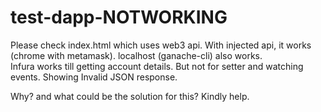 # test-dapp-NOTWORKING
Please check index.html which uses web3 api. With injected api, it works (chrome with metamask). localhost (ganache-cli) also works.   
Infura works till getting account details. But not for setter and watching events. Showing Invalid JSON response. 

Why? and what could be the solution for this? Kindly help. 
